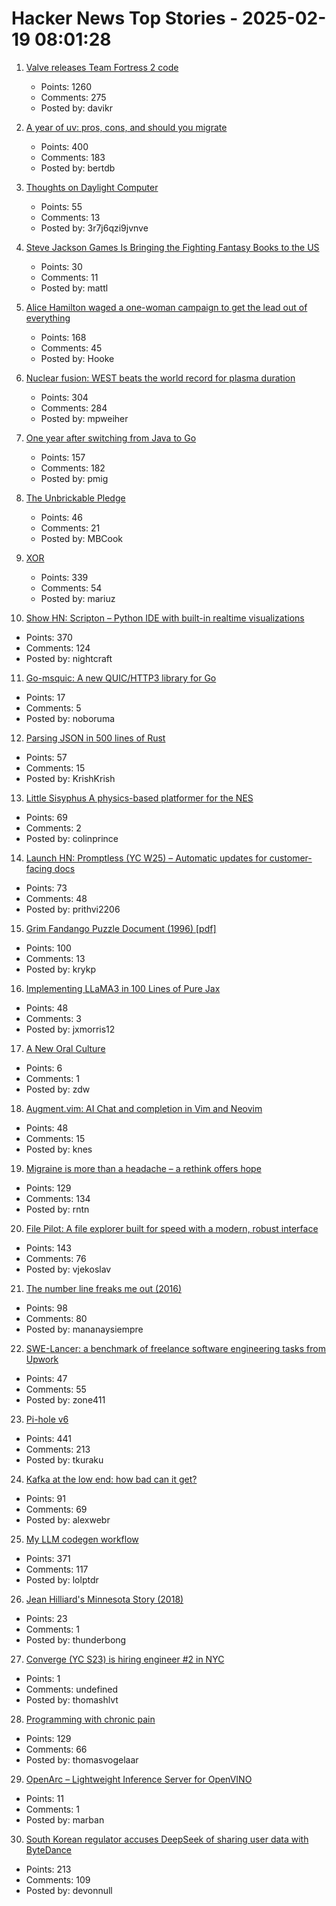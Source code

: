 # Hacker News Top Stories - 2025-02-19 08:01:28

1. [Valve releases Team Fortress 2 code](https://github.com/ValveSoftware/source-sdk-2013/commit/0759e2e8e179d5352d81d0d4aaded72c1704b7a9)
   - Points: 1260
   - Comments: 275
   - Posted by: davikr

2. [A year of uv: pros, cons, and should you migrate](https://www.bitecode.dev/p/a-year-of-uv-pros-cons-and-should)
   - Points: 400
   - Comments: 183
   - Posted by: bertdb

3. [Thoughts on Daylight Computer](https://jon.bo/posts/daylight-computer-1/)
   - Points: 55
   - Comments: 13
   - Posted by: 3r7j6qzi9jvnve

4. [Steve Jackson Games Is Bringing the Fighting Fantasy Books to the US](https://www.sjgames.com/fightingfantasy/)
   - Points: 30
   - Comments: 11
   - Posted by: mattl

5. [Alice Hamilton waged a one-woman campaign to get the lead out of everything](https://www.smithsonianmag.com/innovation/how-alice-hamilton-waged-one-woman-campaign-get-lead-out-everything-180985960/)
   - Points: 168
   - Comments: 45
   - Posted by: Hooke

6. [Nuclear fusion: WEST beats the world record for plasma duration](https://www.cea.fr/english/Pages/News/nuclear-fusion-west-beats-the-world-record-for-plasma-duration.aspx)
   - Points: 304
   - Comments: 284
   - Posted by: mpweiher

7. [One year after switching from Java to Go](https://glasskube.dev/blog/from-java-to-go/)
   - Points: 157
   - Comments: 182
   - Posted by: pmig

8. [The Unbrickable Pledge](https://usetrmnl.com/blog/the-unbrickable-pledge)
   - Points: 46
   - Comments: 21
   - Posted by: MBCook

9. [XOR](https://www.chiark.greenend.org.uk/~sgtatham/quasiblog/xor/)
   - Points: 339
   - Comments: 54
   - Posted by: mariuz

10. [Show HN: Scripton – Python IDE with built-in realtime visualizations](https://scripton.dev)
   - Points: 370
   - Comments: 124
   - Posted by: nightcraft

11. [Go-msquic: A new QUIC/HTTP3 library for Go](https://github.com/noboruma/go-msquic)
   - Points: 17
   - Comments: 5
   - Posted by: noboruma

12. [Parsing JSON in 500 lines of Rust](https://www.krish.gg/blog/json-parser-in-rust)
   - Points: 57
   - Comments: 15
   - Posted by: KrishKrish

13. [Little Sisyphus A physics-based platformer for the NES](https://pubby.games/sisyphus.html)
   - Points: 69
   - Comments: 2
   - Posted by: colinprince

14. [Launch HN: Promptless (YC W25) – Automatic updates for customer-facing docs](undefined)
   - Points: 73
   - Comments: 48
   - Posted by: prithvi2206

15. [Grim Fandango Puzzle Document (1996) [pdf]](http://gameshelf.jmac.org/2008/11/13/GrimPuzzleDoc_small.pdf)
   - Points: 100
   - Comments: 13
   - Posted by: krykp

16. [Implementing LLaMA3 in 100 Lines of Pure Jax](https://saurabhalone.com/blogs/llama3/web)
   - Points: 48
   - Comments: 3
   - Posted by: jxmorris12

17. [A New Oral Culture](https://www.oblomovka.com/wp/2025/02/12/a-new-oral-culture/)
   - Points: 6
   - Comments: 1
   - Posted by: zdw

18. [Augment.vim: AI Chat and completion in Vim and Neovim](https://github.com/augmentcode/augment.vim)
   - Points: 48
   - Comments: 15
   - Posted by: knes

19. [Migraine is more than a headache – a rethink offers hope](https://www.nature.com/articles/d41586-025-00456-x)
   - Points: 129
   - Comments: 134
   - Posted by: rntn

20. [File Pilot: A file explorer built for speed with a modern, robust interface](https://filepilot.tech/)
   - Points: 143
   - Comments: 76
   - Posted by: vjekoslav

21. [The number line freaks me out (2016)](https://mathwithbaddrawings.com/2016/12/28/why-the-number-line-freaks-me-out/)
   - Points: 98
   - Comments: 80
   - Posted by: mananaysiempre

22. [SWE-Lancer: a benchmark of freelance software engineering tasks from Upwork](https://arxiv.org/abs/2502.12115)
   - Points: 47
   - Comments: 55
   - Posted by: zone411

23. [Pi-hole v6](https://pi-hole.net/blog/2025/02/18/introducing-pi-hole-v6/)
   - Points: 441
   - Comments: 213
   - Posted by: tkuraku

24. [Kafka at the low end: how bad can it get?](https://broot.ca/kafka-at-the-low-end.html)
   - Points: 91
   - Comments: 69
   - Posted by: alexwebr

25. [My LLM codegen workflow](https://harper.blog/2025/02/16/my-llm-codegen-workflow-atm/)
   - Points: 371
   - Comments: 117
   - Posted by: lolptdr

26. [Jean Hilliard's Minnesota Story (2018)](https://www.mprnews.org/story/2018/01/25/jean-hilliard-northern-minnesota-frozen-survived)
   - Points: 23
   - Comments: 1
   - Posted by: thunderbong

27. [Converge (YC S23) is hiring engineer #2 in NYC](https://jobs.gem.com/converge/am9icG9zdDreA6I3WJ4ZJ1Yx_WHS5zKP)
   - Points: 1
   - Comments: undefined
   - Posted by: thomashlvt

28. [Programming with chronic pain](https://thomasvogelaar.me/posts/programming-with-chronic-pain/)
   - Points: 129
   - Comments: 66
   - Posted by: thomasvogelaar

29. [OpenArc – Lightweight Inference Server for OpenVINO](https://github.com/SearchSavior/OpenArc)
   - Points: 11
   - Comments: 1
   - Posted by: marban

30. [South Korean regulator accuses DeepSeek of sharing user data with ByteDance](https://www.bbc.com/news/articles/c4gex0x87g4o)
   - Points: 213
   - Comments: 109
   - Posted by: devonnull

